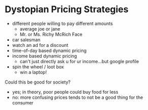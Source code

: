 # Dystopian Pricing Strategies


 - different people willing to pay different amounts
    - average joe or jane
    - Mr. or Ms. Richy McRich Face
 - car salesman
 - watch an ad for a discount
 - time-of-day based dynamic pricing
 - income based dynamic pricing
    - can't just directly ask u for ur income...but google profile
 - spin the wheel / loot box
    - win a laptop!



Could this be good for society?
 - yes; in theory, poor people could buy food for less
 - no: more confusing prices tends to not be a good thing for the consumer





